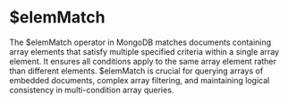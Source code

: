 # $elemMatch

The $elemMatch operator in MongoDB matches documents containing array elements that satisfy multiple specified criteria within a single array element. It ensures all conditions apply to the same array element rather than different elements. $elemMatch is crucial for querying arrays of embedded documents, complex array filtering, and maintaining logical consistency in multi-condition array queries.